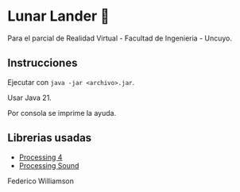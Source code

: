 # Lunar Lander 🚀

Para el parcial de Realidad Virtual - Facultad de Ingenieria - Uncuyo.

## Instrucciones

Ejecutar con `java -jar <archivo>.jar`.

Usar Java 21.

Por consola se imprime la ayuda.

## Librerias usadas

- [Processing 4](https://github.com/benfry/processing4)
- [Processing Sound](https://github.com/processing/processing-sound)


Federico Williamson
